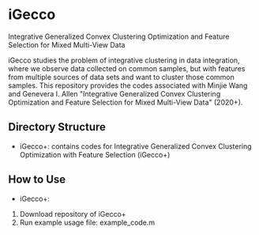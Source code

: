 # iGecco
Integrative Generalized Convex Clustering Optimization and Feature Selection for Mixed Multi-View Data

iGecco studies the problem of integrative clustering in data integration, where we observe data collected on common samples, but with features from multiple sources of data sets and want to cluster those common samples. This repository provides the codes associated with Minjie Wang and Genevera I. Allen "Integrative Generalized Convex Clustering Optimization and Feature Selection for Mixed Multi-View Data" (2020+).


## Directory Structure
- iGecco+: contains codes for Integrative Generalized Convex Clustering Optimization with Feature Selection (iGecco+)

## How to Use
- iGecco+: 
1. Download repository of iGecco+
2. Run example usage file: example_code.m
